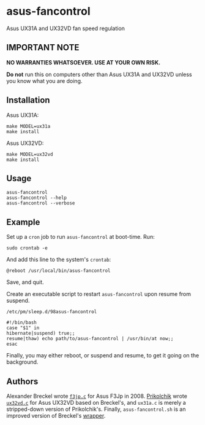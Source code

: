 asus-fancontrol
===============

Asus UX31A and UX32VD fan speed regulation

IMPORTANT NOTE
--------------

**NO WARRANTIES WHATSOEVER. USE AT YOUR OWN RISK.**

**Do not** run this on computers other than Asus UX31A and UX32VD 
unless you know what you are doing.

Installation
------------

Asus UX31A:


    make MODEL=ux31a
    make install


Asus UX32VD:


    make MODEL=ux32vd
    make install



Usage
-----

    asus-fancontrol
    asus-fancontrol --help
    asus-fancontrol --verbose



Example
-------

Set up a `cron` job to run `asus-fancontrol` at boot-time. Run:

    sudo crontab -e
    
And add this line to the system's `crontab`:

    @reboot /usr/local/bin/asus-fancontrol

Save, and quit.

Create an executable script to restart `asus-fancontrol` upon resume from suspend.

`/etc/pm/sleep.d/98asus-fancontrol`

    #!/bin/bash
    case "$1" in
    hibernate|suspend) true;;
    resume|thaw) echo path/to/asus-fancontrol | /usr/bin/at now;;
    esac
    
Finally, you may either reboot, or suspend and resume, to get it going on the background.


Authors
-------

Alexander Breckel wrote [`f3jp.c`][1] for Asus F3Jp in 2008.
[Prikolchik][3] wrote [`ux32vd.c`][2] for Asus UX32VD based on Breckel's, and
`ux31a.c` is merely a stripped-down version of Prikolchik's.
Finally, `asus-fancontrol.sh` is an improved version of Breckel's [wrapper][1]. 

[1]: http://www.aneas.org/knowledge/asus_f3jp_fan_control.php  "Asus F3Jp fan control on Linux"
[2]: http://pastebin.com/Hp2pWeyL "fancntrl.c: Asus UX32VD fan control proof of concept"
[3]: http://forum.notebookreview.com/asus/705656-fan-control-asus-prime-ux31-ux31a-ux32a-ux32vd.html "Fan Control on Asus Prime UX31/UX31A/UX32A/UX32VD"
